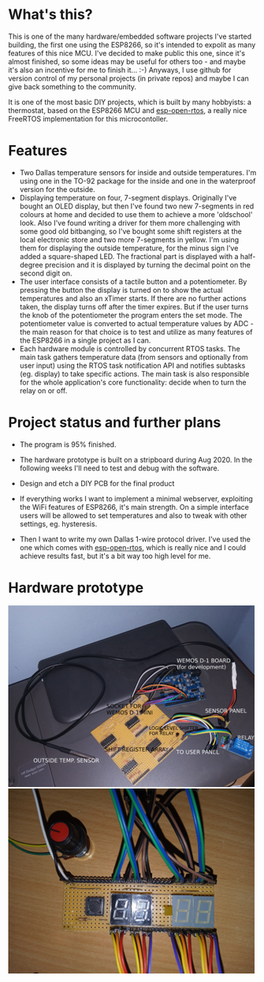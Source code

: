 # What's this?
This is one of the many hardware/embedded software projects I've started building, the first one using the ESP8266, so it's intended to expolit as many features of this nice MCU. I've decided to make public this one, since it's almost finished, so some ideas may be useful for others too - and maybe it's also an incentive for me to finish it... :-) Anyways, I use github for version control of my personal projects (in private repos) and maybe I can give back something to the community. 

It is one of the most basic DIY projects, which is built by many hobbyists: a thermostat, based on the ESP8266 MCU and [esp-open-rtos](https://github.com/SuperHouse/esp-open-rtos/), a really nice FreeRTOS implementation for this microcontoller.

# Features
* Two Dallas temperature sensors for inside and outside temperatures.
I'm using one in the TO-92 package for the inside and one in the
waterproof version for the outside.
* Displaying temperature on four, 7-segment displays.
Originally I've bought an OLED display, but then I've found two new
7-segments in red colours at home and decided to use them to achieve
a more 'oldschool' look. Also I've found writing a driver for them 
more challenging with some good old bitbanging, so I've bought some
shift registers at the local electronic store and two more 7-segments
in yellow. I'm using them for displaying the outside temperature,
for the minus sign I've added a square-shaped LED. The fractional
part is displayed with a half-degree precision and it is displayed
by turning the decimal point on the second digit on.
* The user interface consists of a tactile button and a potentiometer.
By pressing the button the display is turned on to show the actual temperatures
and also an xTimer starts. If there are no further actions taken, the display
turns off after the timer expires. But if the user turns the knob of the potentiometer
the program enters the set mode. The potentiometer value is converted to
actual temperature values by ADC - the main reason for that choice is to
test and utilize as many features of the ESP8266 in a single project as I can.
* Each hardware module is controlled by concurrent RTOS tasks. The main task
gathers temperature data (from sensors and optionally from user input) using the
RTOS task notification API and notifies subtasks (eg. display) to take specific actions.
The main task is also responsible for the whole application's core functionality:
decide when to turn the relay on or off.

# Project status and further plans
* The program is 95% finished.
* The hardware prototype is built on a stripboard during Aug 2020.
In the following weeks I'll need to test and debug
with the software.
* Design and etch a DIY PCB for the final product
* If everything works I want to implement a minimal webserver, exploiting the
WiFi features of ESP8266, it's main strength. On a simple interface users will be allowed
to set temperatures and also to tweak with other settings, eg. hysteresis.

* Then I want to write my own Dallas 1-wire protocol driver. I've used the one which comes with
[esp-open-rtos](https://github.com/SuperHouse/esp-open-rtos/), which is really nice and I could
achieve results fast, but it's a bit way too high level for me.

# Hardware prototype
<img src="https://github.com/abprogramming/esp8266-thermostat/blob/master/doc/mainpanel.png" width="500"><img src="https://github.com/abprogramming/esp8266-thermostat/blob/master/doc/userpanel.png" width="500">
